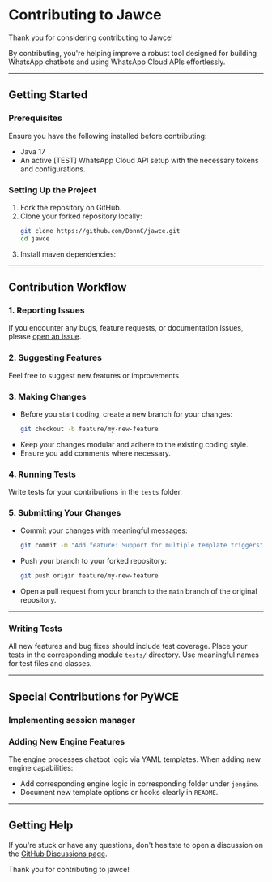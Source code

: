 # Contributing to Jawce

Thank you for considering contributing to Jawce!

By contributing, you're helping improve a robust tool designed for building WhatsApp chatbots and using WhatsApp Cloud APIs effortlessly.

---

## Getting Started

### Prerequisites
Ensure you have the following installed before contributing:
- Java 17
- An active [TEST] WhatsApp Cloud API setup with the necessary tokens and configurations.

### Setting Up the Project
1. Fork the repository on GitHub.
2. Clone your forked repository locally:
   ```bash
   git clone https://github.com/DonnC/jawce.git
   cd jawce
   ```
3. Install maven dependencies:

---

## Contribution Workflow

### 1. Reporting Issues
If you encounter any bugs, feature requests, or documentation issues, please [open an issue](https://github.com/DonnC/jawce/issues).

### 2. Suggesting Features
Feel free to suggest new features or improvements

### 3. Making Changes
- Before you start coding, create a new branch for your changes:
  ```bash
  git checkout -b feature/my-new-feature
  ```
- Keep your changes modular and adhere to the existing coding style.
- Ensure you add comments where necessary.

### 4. Running Tests
Write tests for your contributions in the `tests` folder.

### 5. Submitting Your Changes
- Commit your changes with meaningful messages:
  ```bash
  git commit -m "Add feature: Support for multiple template triggers"
  ```
- Push your branch to your forked repository:
  ```bash
  git push origin feature/my-new-feature
  ```
- Open a pull request from your branch to the `main` branch of the original repository.

---

### Writing Tests
All new features and bug fixes should include test coverage.
Place your tests in the corresponding module `tests/` directory.
Use meaningful names for test files and classes.

---

## Special Contributions for PyWCE

### Implementing session manager

### Adding New Engine Features
The engine processes chatbot logic via YAML templates. When adding new engine capabilities:
- Add corresponding engine logic in corresponding folder under `jengine`.
- Document new template options or hooks clearly in `README`.

---

## Getting Help
If you're stuck or have any questions, don't hesitate to open a discussion on the [GitHub Discussions page](https://github.com/DonnC/jawce/discussions).

Thank you for contributing to jawce!
```
